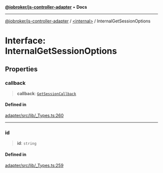 [**@iobroker/js-controller-adapter**](../../README.md) • **Docs**

***

[@iobroker/js-controller-adapter](../../globals.md) / [\<internal\>](../README.md) / InternalGetSessionOptions

# Interface: InternalGetSessionOptions

## Properties

### callback

> **callback**: [`GetSessionCallback`](../type-aliases/GetSessionCallback.md)

#### Defined in

[adapter/src/lib/\_Types.ts:260](https://github.com/ioBroker/ioBroker.js-controller/blob/78e6b4abb1172f2465daea1c5c2c1a34bdd12a81/packages/adapter/src/lib/_Types.ts#L260)

***

### id

> **id**: `string`

#### Defined in

[adapter/src/lib/\_Types.ts:259](https://github.com/ioBroker/ioBroker.js-controller/blob/78e6b4abb1172f2465daea1c5c2c1a34bdd12a81/packages/adapter/src/lib/_Types.ts#L259)
